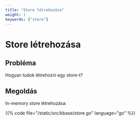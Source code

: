 ```yaml
---
title: "Store létrehozása"
weight: 1
keywords: ["store"]
---
```


# Store létrehozása

## Probléma

Hogyan tudok létrehozni egy store-t?

## Megoldás

In-memory store létrehozása:

{{% code file="/static/src/kbase/store.go" language="go" %}}

